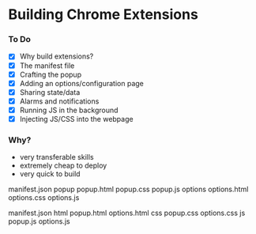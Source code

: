 # Building Chrome Extensions

### To Do
* [x] Why build extensions?
* [x] The manifest file
* [x] Crafting the popup
* [x] Adding an options/configuration page
* [x] Sharing state/data
* [x] Alarms and notifications
* [x] Running JS in the background
* [x] Injecting JS/CSS into the webpage

### Why?
* very transferable skills
* extremely cheap to deploy
* very quick to build

manifest.json
popup
  popup.html
  popup.css
  popup.js
options
  options.html
  options.css
  options.js

manifest.json
html
  popup.html
  options.html
css
  popup.css
  options.css
js
  popup.js
  options.js





















